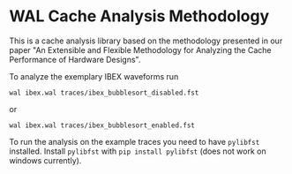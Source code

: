 # WAL Cache Analysis Methodology

This is a cache analysis library based on the methodology presented in our paper
"An Extensible and Flexible Methodology for Analyzing the Cache Performance of Hardware Designs".

To analyze the exemplary IBEX waveforms run
```
wal ibex.wal traces/ibex_bubblesort_disabled.fst
```
or
```
wal ibex.wal traces/ibex_bubblesort_enabled.fst
```

To run the analysis on the example traces you need to have `pylibfst` installed.
Install `pylibfst` with `pip install pylibfst` (does not work on windows currently).
